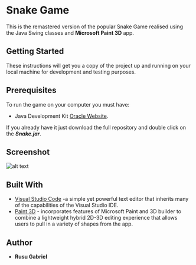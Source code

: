 # Snake Game

This is the remastered version of the popular Snake Game realised using the Java Swing classes and **Microsoft Paint 3D** app.

## Getting Started

These instructions will get you a copy of the project up and running on your local machine for development and testing purposes. 

## Prerequisites

To run the game on your computer you must have:

* Java Development Kit [Oracle Website](https://www.oracle.com/technetwork/java/javase/downloads/index.html).

If you already have it just download the full repository and double click on the ***Snake.jar***.

## Screenshot

![alt text](https://github.com/RusuGabriel/Calculator/blob/master/Resources/Calculator.png)

## Built With

* [Visual Studio Code](https://code.visualstudio.com/) -a simple yet powerful text editor that inherits many of the capabilities of the Visual Studio IDE.
* [Paint 3D](https://www.microsoft.com/ro-ro/p/paint-3d/9nblggh5fv99) - incorporates features of Microsoft Paint and 3D builder to combine a lightweight hybrid 2D-3D editing experience that allows users to pull in a variety of shapes from the app.

## Author

* **Rusu Gabriel**

